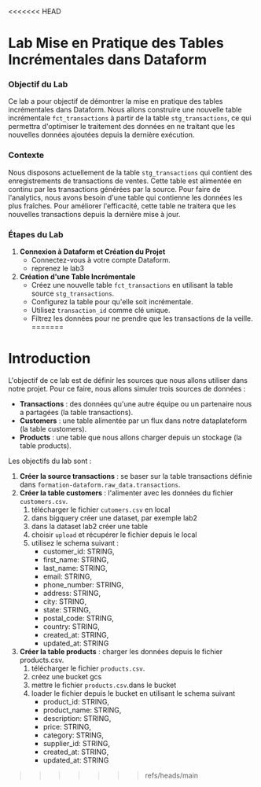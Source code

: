 <<<<<<< HEAD
# Lab Mise en Pratique des Tables Incrémentales dans Dataform
### Objectif du Lab
Ce lab a pour objectif de démontrer la mise en pratique des tables incrémentales dans Dataform. Nous allons construire une nouvelle table incrémentale `fct_transactions` à partir de la table `stg_transactions`, ce qui permettra d'optimiser le traitement des données en ne traitant que les nouvelles données ajoutées depuis la dernière exécution.

### Contexte
Nous disposons actuellement de la table `stg_transactions` qui contient des enregistrements de transactions de ventes. Cette table est alimentée en continu par les transactions générées par la source. Pour faire de l'analytics, nous avons besoin d'une table qui contienne les données les plus fraîches. Pour améliorer l'efficacité, cette table ne traitera que les nouvelles transactions depuis la dernière mise à jour.

### Étapes du Lab
1. **Connexion à Dataform et Création du Projet**
   * Connectez-vous à votre compte Dataform.
   * reprenez le lab3
2. **Création d'une Table Incrémentale**
   * Créez une nouvelle table `fct_transactions` en utilisant la table source `stg_transactions`.
   * Configurez la table pour qu'elle soit incrémentale.
   * Utilisez `transaction_id` comme clé unique.
   * Filtrez les données pour ne prendre que les transactions de la veille.
=======
# Introduction
L'objectif de ce lab est de définir les sources que nous allons utiliser dans notre projet. Pour ce faire, nous allons simuler trois sources de données :

* **Transactions** : des données qu'une autre équipe ou un partenaire nous a partagées (la table transactions).
* **Customers** : une table alimentée par un flux dans notre dataplateform (la table customers).
* **Products** : une table que nous allons charger depuis un stockage (la table products).

Les objectifs du lab sont :

1. **Créer la source transactions** : se baser sur la table transactions définie dans `formation-dataform.raw_data.transactions`.
2. **Créer la table customers** : l'alimenter avec les données du fichier `customers.csv`.
   1. télécharger le fichier `cutomers.csv` en local
   1. dans bigquery créer une dataset, par exemple lab2
   2. dans la dataset lab2 créer une table
   3. choisir `upload` et récupérer le fichier depuis le local
   4. utilisez le schema suivant :  
      * customer_id: STRING, 
      * first_name: STRING, 
      * last_name: STRING, 
      * email: STRING, 
      * phone_number: STRING, 
      * address: STRING, 
      * city: STRING, 
      * state: STRING, 
      * postal_code: STRING, 
      * country: STRING, 
      * created_at: STRING, 
      * updated_at: STRING
3. **Créer la table products** : charger les données depuis le fichier products.csv.
   1. télécharger le fichier `products.csv`.
   2. créez une bucket gcs
   3. mettre le fichier `products.csv`.dans le bucket
   4. loader le fichier depuis le bucket en utilisant le schema suivant 
      * product_id: STRING,
      * product_name: STRING,
      * description: STRING,
      * price: STRING,
      * category: STRING,
      * supplier_id: STRING,
      * created_at: STRING,
      * updated_at: STRING
>>>>>>> refs/heads/main
